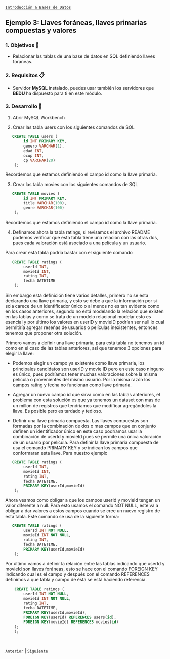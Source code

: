 [`Introducción a Bases de Datos`](../../Readme.md) 

## Ejemplo 3: Llaves foráneas, llaves primarias compuestas y valores 

### 1. Objetivos :dart:
- Relacionar las tablas de una base de datos en SQL definiendo llaves foráneas.


### 2. Requisitos :clipboard:
- Servidor __MySQL__ instalado, puedes usar también los servidores que __BEDU__ ha dispuesto para ti en este módulo.

### 3. Desarrollo :rocket:

1.  Abrir MySQL Workbench 

2. Crear las tabla users con los siguientes comandos de SQL

```sql
   CREATE TABLE users (
   		id INT PRIMARY KEY, 
   		genero VARCHAR(1), 
   		edad INT, 
   		ocup INT, 
   		cp VARCHAR(20)
    );
```
Recordemos que estamos definiendo el campo id como la llave primaria.

3. Crear las tabla movies con los siguientes comandos de SQL

```sql
   CREATE TABLE movies (
   		id INT PRIMARY KEY, 
   		title VARCHAR(100), 
   		genre VARCHAR(100)
    );
```
Recordemos que estamos definiendo el campo id como la llave primaria.

4. Definamos ahora la tabla ratings, si revisamos el archivo README podemos verificar que esta tabla tiene una relación con las otras dos, pues cada valoración está asociado a una película y un usuario. 

Para crear está tabla podría bastar con el siguiente comando
```sql
   CREATE TABLE ratings (
   		userId INT, 
   		movieId INT, 
   		rating INT, 
   		fecha DATETIME
    );
```

Sin embargo esta definición tiene varios detalles, primero no se esta declarando una llave primaria, y esto se debe a que la información por si sola carece de un identificador único o al menos no es tan evidente como en los casos anteriores, segundo no está modelando la relación que existen en las tablas y como se trata de un modelo relacional modelar esto es esencial y por último los valores en userID y movieID podrían ser null lo cual permitiría agregar reseñas de usuarios o películas inexistentes, entonces tenemos que proponer otra solución. 


Primero vamos a definir una llave primaria, para está tabla no tenemos un id como en el caso de las tablas anteriores, así que tenemos 3 opciones para elegir la llave:

- Podemos elegir un campo ya existente como llave primaria, los principales candidatos son userID y movie ID pero en este caso ninguno es único, pues podríamos tener muchas valoraciones sobre la misma película o provenientes del mismo usuario. Por la misma razón los campos rating y fecha no funcionan como llave primaria.

- Agregar un nuevo campo id que sirva como en las tablas anteriores, el problema con esta solución es que ya tenemos un dataset con mas de un millon de registros que tendríamos que modificar agregándoles la llave. Es posible pero es tardado y tedioso.

- Definir una llave primaria compuesta. Las llaves compuestas son formadas por la combinación de dos o mas campos que en conjunto definen un identificador único en este caso podríamos usar la combinación de userId y movieId pues se permite una única valoración de un usuario por película. Para definir la llave primaria compuesta de usa el comando PRIMARY KEY y se indican los campos que conformaran esta llave. Para nuestro ejemplo 
```sql
   CREATE TABLE ratings (
   		userId INT, 
   		movieId INT, 
   		rating INT, 
   		fecha DATETIME,
   		PRIMARY KEY(userId,movieId)
    );
```

Ahora veamos como obligar a que los campos userId y movieId tengan un valor diferente a null. Para esto usamos el comando NOT NULL, este va a obligar a dar valores a estos campos cuando se cree un nuevo registro de esta tabla. Este comando se usa de la siguiente forma:

```sql
   CREATE TABLE ratings (
   		userId INT NOT NULL, 
   		movieId INT NOT NULL, 
   		rating INT, 
   		fecha DATETIME,
   		PRIMARY KEY(userId,movieId)
    );
```

Por último vamos a definir la relación entre las tablas indicando que userId y movieId son llaves foráneas, esto se hace con el comando FOREIGN KEY indicando cual es el campo y después con el comando REFERENCES definimos a que tabla y campo de ésta se está haciendo referencia. 

```sql
    CREATE TABLE ratings (
   		userId INT NOT NULL, 
   		movieId INT NOT NULL, 
   		rating INT, 
   		fecha DATETIME,
   		PRIMARY KEY(userId,movieId),
   		FOREIGN KEY(userId) REFERENCES users(id),
   		FOREIGN KEY(movieId) REFERENCES movies(id)
	);
    );
```

<br/>

[`Anterior`](../Readme.md) | [`Siguiente`](../Readme.md#importando-datos-a-una-tabla-en-formato-csv) 
  
